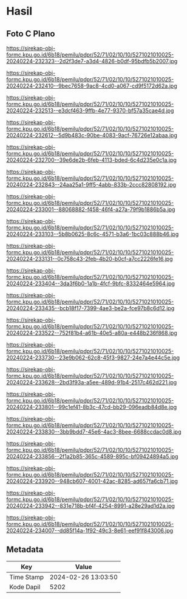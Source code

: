 # Hasil

## Foto C Plano

https://sirekap-obj-formc.kpu.go.id/6b18/pemilu/pdpr/52/71/02/10/10/5271021010025-20240224-232323--2d2f3de7-a3d4-4826-b0df-95bdfb5b2007.jpg

https://sirekap-obj-formc.kpu.go.id/6b18/pemilu/pdpr/52/71/02/10/10/5271021010025-20240224-232410--9bec7658-9ac8-4cd0-a067-cd9f5172d62a.jpg

https://sirekap-obj-formc.kpu.go.id/6b18/pemilu/pdpr/52/71/02/10/10/5271021010025-20240224-232513--e3dcf463-9ffb-4e77-9370-bf57a35cae4d.jpg

https://sirekap-obj-formc.kpu.go.id/6b18/pemilu/pdpr/52/71/02/10/10/5271021010025-20240224-232612--5d9b483c-90be-4083-9acf-76726e12abaa.jpg

https://sirekap-obj-formc.kpu.go.id/6b18/pemilu/pdpr/52/71/02/10/10/5271021010025-20240224-232700--39e6de2b-6feb-4113-bded-6c4d235e0c1a.jpg

https://sirekap-obj-formc.kpu.go.id/6b18/pemilu/pdpr/52/71/02/10/10/5271021010025-20240224-232843--24aa25a1-9ff5-4abb-833b-2ccc82808192.jpg

https://sirekap-obj-formc.kpu.go.id/6b18/pemilu/pdpr/52/71/02/10/10/5271021010025-20240224-233001--88068882-f458-46f4-a27a-79f9b1886b5a.jpg

https://sirekap-obj-formc.kpu.go.id/6b18/pemilu/pdpr/52/71/02/10/10/5271021010025-20240224-233103--5b8b0625-8c6c-4571-b3a6-1bc03c888b46.jpg

https://sirekap-obj-formc.kpu.go.id/6b18/pemilu/pdpr/52/71/02/10/10/5271021010025-20240224-233131--0c758c43-2feb-4b20-b0cf-a7cc2226fe16.jpg

https://sirekap-obj-formc.kpu.go.id/6b18/pemilu/pdpr/52/71/02/10/10/5271021010025-20240224-233404--3da3f6b0-1a1b-4fcf-9bfc-8332464e5964.jpg

https://sirekap-obj-formc.kpu.go.id/6b18/pemilu/pdpr/52/71/02/10/10/5271021010025-20240224-233435--bcb18f17-7399-4ae3-be2a-fce97b8c6d12.jpg

https://sirekap-obj-formc.kpu.go.id/6b18/pemilu/pdpr/52/71/02/10/10/5271021010025-20240224-233522--752f81b4-a61b-40e5-a80a-e448b236f868.jpg

https://sirekap-obj-formc.kpu.go.id/6b18/pemilu/pdpr/52/71/02/10/10/5271021010025-20240224-233730--23e9b062-62c8-45f3-9827-24e7a4e44c5e.jpg

https://sirekap-obj-formc.kpu.go.id/6b18/pemilu/pdpr/52/71/02/10/10/5271021010025-20240224-233628--2bd3f93a-a5ee-489d-91b4-2517c462d221.jpg

https://sirekap-obj-formc.kpu.go.id/6b18/pemilu/pdpr/52/71/02/10/10/5271021010025-20240224-233801--99c1ef41-8b3c-47cd-bb29-096eadb84d8e.jpg

https://sirekap-obj-formc.kpu.go.id/6b18/pemilu/pdpr/52/71/02/10/10/5271021010025-20240224-233830--3bb9bdd7-45e6-4ac3-8bee-6688ccdac0d8.jpg

https://sirekap-obj-formc.kpu.go.id/6b18/pemilu/pdpr/52/71/02/10/10/5271021010025-20240224-233856--2f1a2b85-365c-4589-895c-bf09424894a5.jpg

https://sirekap-obj-formc.kpu.go.id/6b18/pemilu/pdpr/52/71/02/10/10/5271021010025-20240224-233920--948cb607-4001-42ac-8285-ad657fa6cb71.jpg

https://sirekap-obj-formc.kpu.go.id/6b18/pemilu/pdpr/52/71/02/10/10/5271021010025-20240224-233942--831e718b-bf4f-4254-8991-a28e29ad1d2a.jpg

https://sirekap-obj-formc.kpu.go.id/6b18/pemilu/pdpr/52/71/02/10/10/5271021010025-20240224-234007--dd85f14a-1f92-49c3-8e61-eef91f843006.jpg


## Metadata

| Key        | Value               |
| ---------- | ------------------- |
| Time Stamp | 2024-02-26 13:03:50 |
| Kode Dapil | 5202                |



